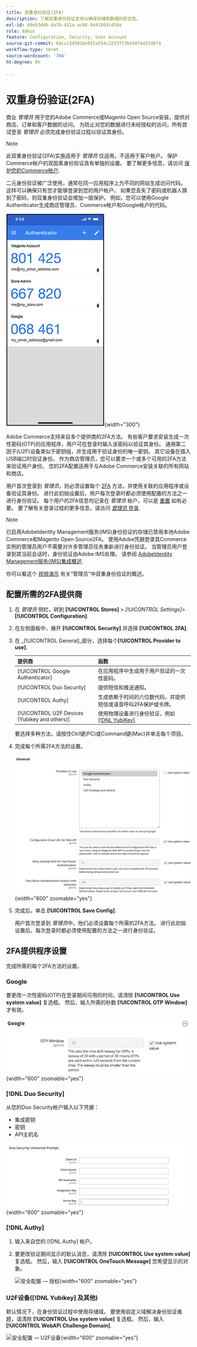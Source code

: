 ```yaml
---
title: 双重身份验证(2FA)
description: 了解双重身份验证支持以确保存储和数据的安全性。
exl-id: d9eb3dd6-4a7b-411a-ac08-0441803cd59a
role: Admin
feature: Configuration, Security, User Account
source-git-commit: 64ccc2d5016e915a554c2253773bb50f4d33d6f4
workflow-type: tm+mt
source-wordcount: '704'
ht-degree: 0%

---
```


# 双重身份验证(2FA)

商业 _管理员_ 用于您的Adobe Commerce或Magento Open Source安装，提供对商店、订单和客户数据的访问。 为防止对您的数据进行未经授权的访问，所有尝试登录 _管理员_ 必须完成身份验证过程以验证其身份。

>[!NOTE]
>
>此双重身份验证(2FA)实施适用于 _管理员_ 仅适用，不适用于客户帐户。 保护Commerce帐户的双因素身份验证具有单独的设置。 要了解更多信息，请访问 [保护您的Commerce帐户](../getting-started/commerce-account-secure.md).

二元身份验证被广泛使用，通常在同一应用程序上为不同的网站生成访问代码。 这样可以确保只有您才能够登录到您的用户帐户。 如果您丢失了密码或机器人猜到了密码，则双重身份验证会增加一层保护。 例如，您可以使用Google Authenticator生成商店管理员、Commerce帐户和Google帐户的代码。

![安全配置iphone - 2FA](./assets/google-authenticator-iphone.png){width="300"}

Adobe Commerce支持来自多个提供商的2FA方法。 有些客户要求安装生成一次性密码(OTP)的应用程序，用户可在登录时输入该密码以验证其身份。 通用第二因子(U2F)设备类似于密钥组，并生成用于验证身份的唯一密钥。 其它设备在插入USB端口时验证身份。 作为商店管理员，您可以要求一个或多个可用的2FA方法来验证用户身份。 您的2FA配置适用于与Adobe Commerce安装关联的所有网站和商店。

用户首次登录到 _管理员_，则必须设置每个 [2FA](../configuration-reference/security/2fa.md) 方法，并使用关联的应用程序或设备验证其身份。 进行此初始设置后，用户每次登录时都必须使用配置的方法之一进行身份验证。 每个用户的2FA信息均记录在 _管理员_ 帐户，可以是 [重置](security-two-factor-authentication-manage.md) 如有必要。 要了解有关登录过程的更多信息，请访问 [_管理员_ 登录](../getting-started/admin-signin.md).

>[!NOTE]
>
>已启用AdobeIdentity Management服务(IMS)身份验证的存储已禁用本地Adobe Commerce和Magento Open Source2FA。 使用Adobe凭据登录其Commerce实例的管理员用户不需要对许多管理员任务重新进行身份验证。 当管理员用户登录到其当前会话时，身份验证由Adobe IMS处理。 请参阅 [AdobeIdentity Management服务(IMS)集成概述](https://experienceleague.adobe.com/docs/commerce-admin/start/admin/ims/adobe-ims-integration-overview.html).

你可以看这个 [视频演示](https://video.tv.adobe.com/v/339104?quality=12&learn=on) 有关“管理员”中双重身份验证的概述。

## 配置所需的2FA提供商

1. 在 _管理员_ 侧栏，转到 **[!UICONTROL Stores]** > _[!UICONTROL Settings]_>**[!UICONTROL Configuration]**.

1. 在左侧面板中，展开 **[!UICONTROL Security]** 并选择 **[!UICONTROL 2FA]**.

1. 在 _[!UICONTROL General]_部分，选择每个&#x200B;**[!UICONTROL Provider to use]**.

   | 提供商 | 函数 |
   |--- |--- |
   | [!UICONTROL Google Authenticator] | 在应用程序中生成用于用户验证的一次性密码。 |
   | [!UICONTROL Duo Security] | 提供短信和推送通知。 |
   | [!UICONTROL Authy] | 生成依赖于时间的六位数代码，并提供短信或语音呼叫2FA保护或令牌。 |
   | [!UICONTROL U2F Devices (Yubikey and others)] | 使用物理设备进行身份验证，例如 [[!DNL YubiKey]](https://www.yubico.com/). |

   要选择多种方法，请按住Ctrl键(PC)或Command键(Mac)并单击每个项目。

1. 完成每个所需2FA方法的设置。

   ![安全配置 — 2FA](../configuration-reference/security/assets/2fa-general.png){width="600" zoomable="yes"}

1. 完成后，单击 **[!UICONTROL Save Config]**.

   用户首次登录到 _管理员_&#x200B;中，他们必须设置每个所需的2FA方法。 进行此初始设置后，每次登录时都必须使用配置的方法之一进行身份验证。

## 2FA提供程序设置

完成所需的每个2FA方法的设置。

### Google

要更改一次性密码(OTP)在登录期间可用的时间，请清除 **[!UICONTROL Use system value]** 复选框。 然后，输入所需的秒数 **[!UICONTROL OTP Window]** 才有效。

![安全配置 — Google](../configuration-reference/security/assets/2fa-google.png){width="600" zoomable="yes"}

### [!DNL Duo Security]

从您的Duo Security帐户输入以下凭据：

- 集成密钥
- 密钥
- API主机名

![安全配置 — 双核](../configuration-reference/security/assets/2fa-duo-security.png){width="600" zoomable="yes"}

### [!DNL Authy]

1. 输入来自您的 [!DNL Authy] 帐户。

1. 要更改验证期间显示的默认消息，请清除 **[!UICONTROL Use system value]** 复选框。 然后，输入 **[!UICONTROL OneTouch Message]** 您希望显示的对象。

   ![安全配置 — 授权](../configuration-reference/security/assets/2fa-authy.png){width="600" zoomable="yes"}

### U2F设备([!DNL Yubikey] 及其他)

默认情况下，在身份验证过程中使用存储域。 要使用自定义域解决身份验证难题，请清除 **[!UICONTROL Use system value]** 复选框。 然后，输入 **[!UICONTROL WebAPi Challenge Domain]**.

![安全配置 — U2F设备](../configuration-reference/security/assets/2fa-u2f-key.png){width="600" zoomable="yes"}
